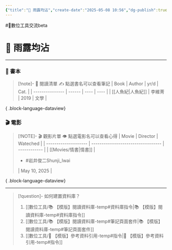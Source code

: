 ```yaml
---
{"title":"🌱 雨露均沾","create-date":"2025-05-08 10:56","dg-publish":true,"permalink":"/交流/🌱 雨露均沾/","dgPassFrontmatter":true,"created":"2025-05-08T13:23:53.000+08:00","updated":"2025-05-10T20:21:49.490+08:00"}
---
```


 #📝數位工具交流beta 


# 🌱 雨露均沾

---

### 📕 書本

> [!note]- 📕 閱讀清單
> ✍️ 點選書名可以查看筆記
>  | Book            | Author | yr/d | Cat. |
> | --------------- | ------ | ---- | ---- |
> | [[人魚紀\|人魚紀]] | 李維菁    | 2019 | 文學   |
> 
{ .block-language-dataview}



### 🎬 電影

> [!NOTE]- 🎬 觀影片單
> 👁️ 點選電影名可以查看心得
>  | Movie                | Director                           | Wateched     |
> | -------------------- | ---------------------------------- | ------------ |
> | [[Movies/情書\|情書]] | <ul><li>#岩井俊二Shunji_Iwai</li></ul> | May 10, 2025 |
> 
{ .block-language-dataview}


---



> [!question]- 如何建置資料庫？
>  1. [[數位工具/📚 【模版】閱讀資料庫-temp#資料庫指令\|📚 【模版】閱讀資料庫-temp#資料庫指令]]
>  2. [[數位工具/📚 【模版】閱讀資料庫-temp#筆記頁面套件\|📚 【模版】閱讀資料庫-temp#筆記頁面套件]]
>  3. [[數位工具/📑 【模版】參考資料引用-temp#指令\|📑 【模版】參考資料引用-temp#指令]]













